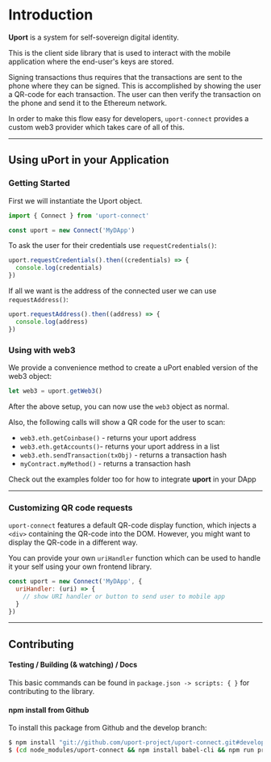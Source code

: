 <!--
[![uport][uport-image]][uport-url]
[![uport chat][gitter-image]][gitter-url]
-->

<!--npm-->
<!--
  [![NPM version][npm-image]][npm-url]
  [![Downloads][downloads-image]][downloads-url]
  [![NPM][nodei-image]][nodei-url]
-->

<!--build-->
<!--
  [![Build Status][travis-image]][travis-url]
  [![Appveyor Status][appveyor-image]][appveyor-url]
  [![Coverage Status][coveralls-image]][coveralls-url]
-->

<!--dependencies-->
<!--
  [![Dependency Status][david-image]][david-url]
  [![devDependency Status][david-dev-image]][david-dev-url]
  [![peerDependency Status][david-peer-image]][david-peer-url]
-->

# Introduction

**Uport** is a system for self-sovereign digital identity.

This is the client side library that is used to interact with the mobile application where the end-user's keys are stored.

Signing transactions thus requires that the transactions are sent to the phone where they can be signed.
This is accomplished by showing the user a QR-code for each transaction.
The user can then verify the transaction on the phone and send it to the Ethereum network.

In order to make this flow easy for developers, `uport-connect` provides a custom web3 provider which takes care of all of this.

---------------------------------------------

## Using uPort in your Application

### Getting Started

First we will instantiate the Uport object.

```javascript
import { Connect } from 'uport-connect'

const uport = new Connect('MyDApp')
```

To ask the user for their credentials use `requestCredentials()`:

```javascript
uport.requestCredentials().then((credentials) => {
  console.log(credentials)
})
```

If all we want is the address of the connected user we can use `requestAddress()`:

```javascript
uport.requestAddress().then((address) => {
  console.log(address)
})
```

### Using with web3

We provide a convenience method to create a uPort enabled version of the web3 object:

```javascript
let web3 = uport.getWeb3()
```

After the above setup, you can now use the `web3` object as normal.

Also, the following calls will show a QR code for the user to scan:

* `web3.eth.getCoinbase()` - returns your uport address
* `web3.eth.getAccounts()`- returns your uport address in a list
* `web3.eth.sendTransaction(txObj)` - returns a transaction hash
* `myContract.myMethod()` - returns a transaction hash

Check out the examples folder too for how to integrate **uport** in your DApp

---------------------------------------------

### Customizing QR code requests

`uport-connect` features a default QR-code display function, which injects a `<div>` containing the QR-code into the DOM.
However, you might want to display the QR-code in a different way.

You can provide your own `uriHandler` function which can be used to handle it your self using your own frontend library.

```js
const uport = new Connect('MyDApp', { 
  uriHandler: (uri) => {
    // show URI handler or button to send user to mobile app
  }
})
```

---------------------------------------------


## Contributing
#### Testing / Building (& watching) / Docs

This basic commands can be found in `package.json -> scripts: { }` for contributing to the library.

#### npm install from Github

To install this package from Github and the develop branch:
```bash
$ npm install "git://github.com/uport-project/uport-connect.git#develop" --save
$ (cd node_modules/uport-connect && npm install babel-cli && npm run prepublish)
```

